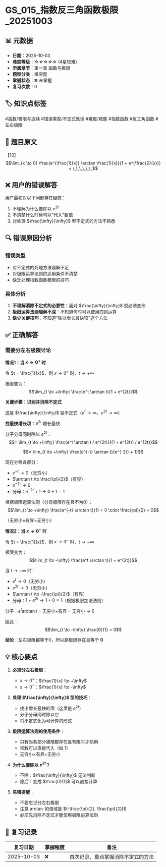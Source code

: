 # GS_015_指数反三角函数极限_20251003

## 📊 元数据
- **日期**：2025-10-03
- **难度等级**：☆☆☆☆☆ (4星较难)
- **所属章节**：第一章 函数与极限
- **题型分类**：填空题
- **掌握状态**：❌ 未掌握
- **复习次数**：0

## 🏷️ 知识点标签
#高数/极限与连续 #错误类型/不定式处理 #难度/难题 #指数函数 #反三角函数 #左右极限

## 📝 题目原文
【13】$$\lim_{x \to 0} \frac{e^{\frac{1}{x}} \arctan \frac{1}{x}}{1 + e^{\frac{2}{x}}} = \_\_\_\_\_\_$$

## ❌ 用户的错误解答
用户最初对以下问题存在疑惑：
1. 不理解为什么要除以 $e^{2t}$
2. 不清楚什么时候可以"代入"数值
3. 对处理 $\frac{\infty}{\infty}$ 型不定式的方法不熟悉

## 🔍 错误原因分析
### 错误类型
- 对不定式的处理方法理解不足
- 对极限运算法则的适用条件不清楚
- 缺乏处理指数函数极限的技巧

### 具体分析
1. **不理解消除不定式的必要性**：面对 $\frac{\infty}{\infty}$ 型必须变形
2. **极限运算法则理解不深**：不知道何时可以使用四则运算
3. **缺少关键技巧**：不知道"除以增长最快项"这个方法

## ✅ 正确解答

### 需要分左右极限讨论

**情况1：当 $x \to 0^+$ 时**

令 $t = \frac{1}{x}$，则 $x \to 0^+$ 时，$t \to +\infty$

极限变为：
$$\lim_{t \to +\infty} \frac{e^t \arctan t}{1 + e^{2t}}$$

**关键步骤：识别并消除不定式**

这是 $\frac{\infty}{\infty}$ 型不定式（$e^t \to \infty$，$e^{2t} \to \infty$）

**找最快增长项**：$e^{2t}$ 增长最快

分子分母同时除以 $e^{2t}$：
$$= \lim_{t \to +\infty} \frac{e^t \arctan t / e^{2t}}{(1 + e^{2t}) / e^{2t}}$$

$$= \lim_{t \to +\infty} \frac{e^{-t} \arctan t}{e^{-2t} + 1}$$

现在分析各部分：
- $e^{-t} \to 0$（无穷小）
- $\arctan t \to \frac{\pi}{2}$（有界）
- $e^{-2t} \to 0$
- 分母：$e^{-2t} + 1 \to 0 + 1 = 1$

根据极限运算法则（分母极限存在且不为0）：
$$\lim_{t \to +\infty} \frac{e^{-t} \arctan t}{1} = 0 \cdot \frac{\pi}{2} = 0$$

（无穷小×有界=无穷小）

**情况2：当 $x \to 0^-$ 时**

令 $t = \frac{1}{x}$，则 $x \to 0^-$ 时，$t \to -\infty$

极限变为：
$$\lim_{t \to -\infty} \frac{e^t \arctan t}{1 + e^{2t}}$$

当 $t \to -\infty$ 时：
- $e^t \to 0$（无穷小）
- $e^{2t} \to 0$（无穷小）
- $\arctan t \to -\frac{\pi}{2}$（有界）
- 分母：$1 + e^{2t} \to 1 + 0 = 1$（根据极限加法法则）

分子：$e^t \arctan t$ = 无穷小×有界 = 无穷小 → 0

因此：
$$\lim_{t \to -\infty} \frac{0}{1} = 0$$

**结论**：左右极限都等于0，所以原极限存在且等于 **0**

## 💡 核心要点

1. **必须分左右极限**：
   - $x \to 0^+$：$\frac{1}{x} \to +\infty$
   - $x \to 0^-$：$\frac{1}{x} \to -\infty$

2. **处理 $\frac{\infty}{\infty}$ 型的技巧**：
   - 找出增长最快的项（这里是 $e^{2t}$）
   - 分子分母同时除以它
   - 将不定式化为可计算的形式

3. **极限运算法则的使用条件**：
   - 只有当各部分极限都存在且有限时才能用
   - 常数可以直接代入（如 1）
   - 无穷小×有界=无穷小

4. **为什么要除以 $e^{2t}$？**
   - 不除：$\frac{\infty}{\infty}$ 无法判断
   - 除后：变成 $\frac{0}{1}$ 可以直接计算

5. **易错提醒**：
   - 不要忘记分左右极限
   - 注意 $\arctan$ 的值域是 $(-\frac{\pi}{2}, \frac{\pi}{2})$
   - 必须先消除不定式才能使用极限运算法则

## 📅 复习记录
| 复习日期 | 掌握程度 | 备注 |
|---------|---------|------|
| 2025-10-03 | ❌ | 首次记录，重点掌握消除不定式的方法 |